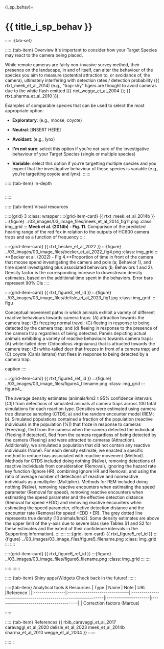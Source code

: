 ﻿---
jupytext:
  formats: md:myst
  text_representation:
    extension: .md
    format_name: myst
    format_version: 0.17.2 <!--0.13-->
    jupytext_version: 1.16.4 <!-- 6.5.4-->
kernelspec:
  display_name: Python 3
  language: python
  name: python3
editor_options:
  markdown:
    wrap: none
---
(i_sp_behav)=
# {{ title_i_sp_behav }}

<!--
:::{hint}
replace me with text
:::
-->

:::::::{tab-set}

::::::{tab-item} Overview
It's important to consider how your Target Species may react to the camera being placed.

While remote cameras are fairly non-invasive survey method, their presence on the landscape, in and of itself, can alter the behaviour of the species you aim to measure (potential attraction to, or avoidance of, the camera), ultimately interfering with detection rates / detection probability ({{ rtxt_meek_et_al_2014) (e.g., "trap-shy" tigers are thought to avoid cameras due to the white flash emitted [{{ rtxt_wegge_et_al_2004 }}; {{ rtxt_sharma_et_al_2010 }}).

Examples of comparable species that can be used to select the most appropriate option:

- **Exploratory**: (e.g., moose, coyote)

- **Neutral**: [INSERT HERE]

- **Avoidant**: (e.g., lynx)

- **I'm not sure**: select this option if you’re not sure of the investigative behaviour of your Target Species (single or multiple species)

- **Variable**: select this option if you’re targetting multiple species and you expect that the investigative behaviour of these species is variable (e.g., you’re targetting coyote and lynx).
::::::

::::::{tab-item} In-depth
```{include} include/00_coming_soon.md
```
::::::

::::::{tab-item} Visual resources

:::::{grid} 3
:class: wrapper
::::{grid-item-card} {{ rtxt_meek_et_al_2014b }}
:::{figure} ../03_images/03_image_files/meek_et_al_2014_fig11.png
:class: img_grid
:::
**Meek et al. (2014b) - Fig. 11.** Comparison of the predicted hearing range of the red fox in relation to the outputs of HC600 camera traps and as a function of frequency
::::

::::{grid-item-card} {{ rtxt_becker_et_al_2022 }}
:::{figure} ../03_images/03_image_files/becker_et_al_2022_fig4.png
:class: img_grid
:::
**Becker et al. (2022) - Fig 4.**Proportion of time in front of the camera that moose spend investigating the camera and pole (a; Behavior 1), and time spent investigating plus associated behaviors (b; Behaviors 1 and 2). Density factor is the corresponding increase to downstream density estimates, based on the additional time spent in the behaviors. Error bars represent 90% Cis
::::

::::{grid-item-card} {{ rtxt_figure3_ref_id }}
:::{figure} ../03_images/03_image_files/delisle_et_al_2023_fig1.jpg
:class: img_grid
:::
figu

Conceptual movement paths in which animals exhibit a variety of different reactive behaviours towards camera traps: (A) attraction towards the camera trap; (B) freezing normal travel; (C) fleeing in response to being detected by the camera trap; and (d) fleeing in response to the presence of the camera trap regardless of being detected. Panels depicting actual animals exhibiting a variety of reactive behaviours towards camera traps: (A) white-tailed deer (Odocoileus virginianus) that is attracted towards the camera trap; (B) white-tailed deer that freezes in front of a camera trap; and (C) coyote (Canis latrans) that flees in response to being detected by a camera trap.

caption
::::

::::{grid-item-card} {{ rtxt_figure4_ref_id }}
:::{figure} ../03_images/03_image_files/figure4_filename.png
:class: img_grid
:::
figure4_

The average density estimates (animals/km2 ± 95% confidence intervals [CI]) from detections of simulated animals at camera traps across 100 total simulations for each reaction type. Densities were estimated using camera trap distance sampling (CTDS; a) and the random encounter model (REM; b). Simulated populations contained a fraction of the population (reactive individuals in the population [%]) that froze in response to cameras (Freezing), fled from the camera when the camera detected the individual (Fleeing if detected), fled from the camera regardless of being detected by the camera (Fleeing) and were attracted to cameras (Attraction). Additionally, we simulated a population that did not contain any reactive individuals (None). For each density estimate, we enacted a specific method to reduce bias associated with reactive movement (Method). Methods for CTDS included doing nothing (Naïve), removing detections of reactive individuals from consideration (Removal), ignoring the hazard rate key function (Ignore HR), combining Ignore HR and Removal, and using the ratio of average number of detections of reactive and nonreactive individuals as a multiplier (Multiplier). Methods for REM included doing nothing (Naïve), removing reactive encounters when estimating the speed parameter (Removal for speed), removing reactive encounters when estimating the speed parameter and the effective detection distance (Removal for speed +EDD) and removing reactive encounters when estimating the speed parameter, effective detection distance and the encounter rate (Removal for speed +EDD + ER). The grey dotted line represents true density (10 animals/km2). Some density estimates are above the upper limit of the y-axis due to severe bias (see Tables S1 and S2 for these estimates and the extent of their confidence intervals in the Supporting Information).
:::
::::
::::{grid-item-card} {{ rtxt_figure5_ref_id }}
:::{figure} ../03_images/03_image_files/figure5_filename.png
:class: img_grid
:::
::::

::::{grid-item-card} {{ rtxt_figure6_ref_id }}
:::{figure} ../03_images/03_image_files/figure6_filename.png
:class: img_grid
:::
::::

:::::
::::::

::::::{tab-item} Shiny apps/Widgets
Check back in the future!
::::::

:::::{tab-item} Analytical tools & Resources
| Type | Name | Note | URL |Reference |
|:----------------|:-------------------------------|:----------------------------------------------------------------|:----------------------|:----------------------------------------|
| Correction factors (Marcus)
<!-- END_RESOURCE_TABLE -->
::::::

::::::{tab-item} References
{{ rbib_caravaggi_et_al_2017 caravaggi_et_al_2020 delisle_et_al_2023 meek_et_al_2014b sharma_et_al_2010 wegge_et_al_2004 }}
::::::

:::::::
